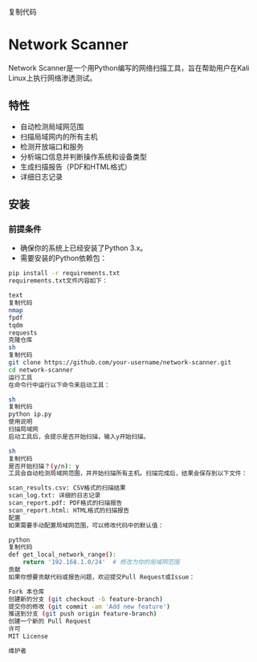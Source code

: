 
复制代码
# Network Scanner

Network Scanner是一个用Python编写的网络扫描工具，旨在帮助用户在Kali Linux上执行网络渗透测试。

## 特性

- 自动检测局域网范围
- 扫描局域网内的所有主机
- 检测开放端口和服务
- 分析端口信息并判断操作系统和设备类型
- 生成扫描报告（PDF和HTML格式）
- 详细日志记录

## 安装

### 前提条件

- 确保你的系统上已经安装了Python 3.x。
- 需要安装的Python依赖包：

```sh
pip install -r requirements.txt
requirements.txt文件内容如下：

text
复制代码
nmap
fpdf
tqdm
requests
克隆仓库
sh
复制代码
git clone https://github.com/your-username/network-scanner.git
cd network-scanner
运行工具
在命令行中运行以下命令来启动工具：

sh
复制代码
python ip.py
使用说明
扫描局域网
启动工具后，会提示是否开始扫描，输入y开始扫描。

sh
复制代码
是否开始扫描？(y/n): y
工具会自动检测局域网范围，并开始扫描所有主机。扫描完成后，结果会保存到以下文件：

scan_results.csv: CSV格式的扫描结果
scan_log.txt: 详细的日志记录
scan_report.pdf: PDF格式的扫描报告
scan_report.html: HTML格式的扫描报告
配置
如果需要手动配置局域网范围，可以修改代码中的默认值：

python
复制代码
def get_local_network_range():
    return '192.168.1.0/24'  # 修改为你的局域网范围
贡献
如果你想要贡献代码或报告问题，欢迎提交Pull Request或Issue：

Fork 本仓库
创建新的分支 (git checkout -b feature-branch)
提交你的修改 (git commit -am 'Add new feature')
推送到分支 (git push origin feature-branch)
创建一个新的 Pull Request
许可
MIT License

维护者
